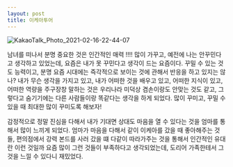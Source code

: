 ```yaml
---
layout: post
title: 이케아투어
---
```

![KakaoTalk_Photo_2021-02-16-22-44-07](https://user-images.githubusercontent.com/50545088/108071145-ba755380-70a8-11eb-85d0-9804ba7418fb.jpeg)

남녀를 떠나서 분명 중요한 것은 인간적인 매력 !!!! 많이 가꾸고, 예전에 나는 안꾸민다고 생각하고 있었는데, 요즘은 내가 못 꾸민다고 생각이 드는 요즘이다. 꾸밀 수 있는 것도 능력이고, 분명 요즘 시대에는 즉각적으로 보이는 것에 관해서 반응을 하고 있지는 않나? 내가 무슨 생각을 가지고 있고, 내가 어떠한 것을 배우고 있고, 어떠한 지식이 있고, 어떠한 역량을 주구장창 말하는 것은 우리나라 미덕상 겸손이랑도 안맞는 것도 같고, 그렇다고 숨기기에는 다른 사람들이랑 똑같다는 생각을 하게 되었다. 많이 꾸미고, 꾸밀 수 있을 때 최대한 많이 꾸미도록 해보자!

감정적으로 정말 진심을 다해서 내가 기대면 상대도 마음을 열 수 있다는 것을 엄마를 통해서 많이 느끼게 되었다. 엄마가 마음을 다해서 같이 이케아를 갔을 때 좋아해주는 것들, 편의점에서 강력 본드를 사러 갔을 떄 다같이 따라가주는 것을 통해서 인간적인 유대란 이런 것일까 요즘 많이 그런 것들이 부족하다고 생각되었는데, 도리어 가족한테서 그것을 느낄 수 있다니 재밌었다.